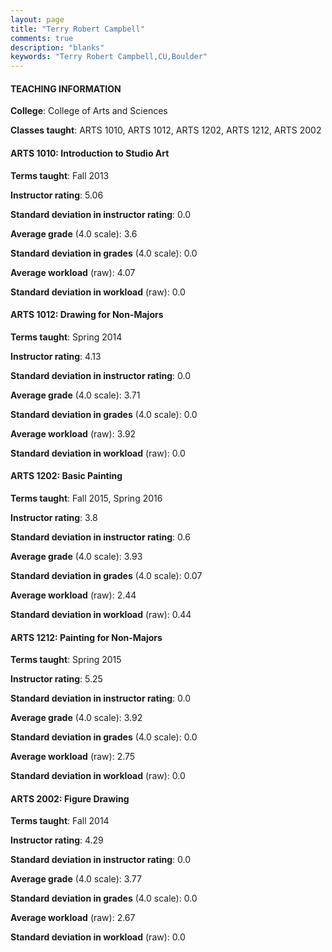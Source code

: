 ```yaml
---
layout: page
title: "Terry Robert Campbell" 
comments: true
description: "blanks"
keywords: "Terry Robert Campbell,CU,Boulder"
---
```

<head>
<script src="https://ajax.googleapis.com/ajax/libs/jquery/2.1.3/jquery.min.js"></script>
<script src="https://dl.dropboxusercontent.com/s/pc42nxpaw1ea4o9/highcharts.js?dl=0"></script>
<!-- <script src="../assets/js/highcharts.js"></script> -->
<style type="text/css">@font-face {
	font-family: "Bebas Neue";
	src: url(https://www.filehosting.org/file/details/544349/BebasNeue Regular.otf) format("opentype");
	}
	h1.Bebas { 
		font-family: "Bebas Neue", Verdana, Tahoma;
	}
</style>
</head>
	   
#### TEACHING INFORMATION

**College**: College of Arts and Sciences

**Classes taught**: ARTS 1010, ARTS 1012, ARTS 1202, ARTS 1212, ARTS 2002

#### ARTS 1010: Introduction to Studio Art

**Terms taught**: Fall 2013

**Instructor rating**: 5.06

**Standard deviation in instructor rating**: 0.0

**Average grade** (4.0 scale): 3.6

**Standard deviation in grades** (4.0 scale): 0.0

**Average workload** (raw): 4.07

**Standard deviation in workload** (raw): 0.0

#### ARTS 1012: Drawing for Non-Majors

**Terms taught**: Spring 2014

**Instructor rating**: 4.13

**Standard deviation in instructor rating**: 0.0

**Average grade** (4.0 scale): 3.71

**Standard deviation in grades** (4.0 scale): 0.0

**Average workload** (raw): 3.92

**Standard deviation in workload** (raw): 0.0

#### ARTS 1202: Basic Painting

**Terms taught**: Fall 2015, Spring 2016

**Instructor rating**: 3.8

**Standard deviation in instructor rating**: 0.6

**Average grade** (4.0 scale): 3.93

**Standard deviation in grades** (4.0 scale): 0.07

**Average workload** (raw): 2.44

**Standard deviation in workload** (raw): 0.44

#### ARTS 1212: Painting for Non-Majors

**Terms taught**: Spring 2015

**Instructor rating**: 5.25

**Standard deviation in instructor rating**: 0.0

**Average grade** (4.0 scale): 3.92

**Standard deviation in grades** (4.0 scale): 0.0

**Average workload** (raw): 2.75

**Standard deviation in workload** (raw): 0.0

#### ARTS 2002: Figure Drawing

**Terms taught**: Fall 2014

**Instructor rating**: 4.29

**Standard deviation in instructor rating**: 0.0

**Average grade** (4.0 scale): 3.77

**Standard deviation in grades** (4.0 scale): 0.0

**Average workload** (raw): 2.67

**Standard deviation in workload** (raw): 0.0

